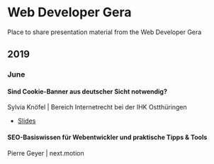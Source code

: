 # Web Developer Gera
Place to share presentation material from the Web Developer Gera

## 2019

### June
#### Sind Cookie-Banner aus deutscher Sicht notwendig?
Sylvia Knöfel | Bereich Internetrecht bei der IHK Ostthüringen
* [Slides](2019/06-June/Cookiebanner.pdf)

#### SEO-Basiswissen für Webentwickler und praktische Tipps & Tools
Pierre Geyer | next.motion
